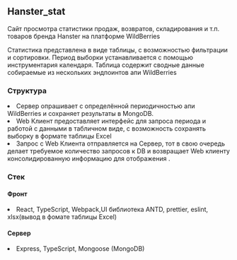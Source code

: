 <h2>Hanster_stat</h2>
<p>Сайт просмотра статистики продаж, возвратов, складирования и т.п. товаров бренда Hanster на платформе WildBerries</p>
<p>Статистика представлена в виде таблицы, с возможностью фильтрации и сортировки. Период выборки устанавливается с помощью инструментария календаря. Таблица содержит сводные данные собираемые из нескольких эндпоинтов апи WildBerries</p>
<h3>Структура</h3>  
<li> Сервер опрашивает с определённой периодичностью апи WildBerries и сохраняет результаты в MongoDB.</li>
<li> Web Клиент предоставляет интерфейс для запроса периода и работой с данными в табличном виде, с возможность сохранять выборку в формате таблицы Excel</li>
<li> Запрос с  Web Клиента отправляется на Сервер, тот в свою очередь делает требуемое количество запросов к DB и возвращает Web клиенту консолидированную информацию для отображения .</li>
<h3>Стек</h3> 
<h4>Фронт</h4> 
<li> React, TypeScript, Webpack,UI библиотека ANTD, prettier, eslint, xlsx(вывод в фомате таблицы Excel)</li>
<h4>Сервер</h4> 
<li> Express, TypeScript, Mongoose (MongoDB)</li>
